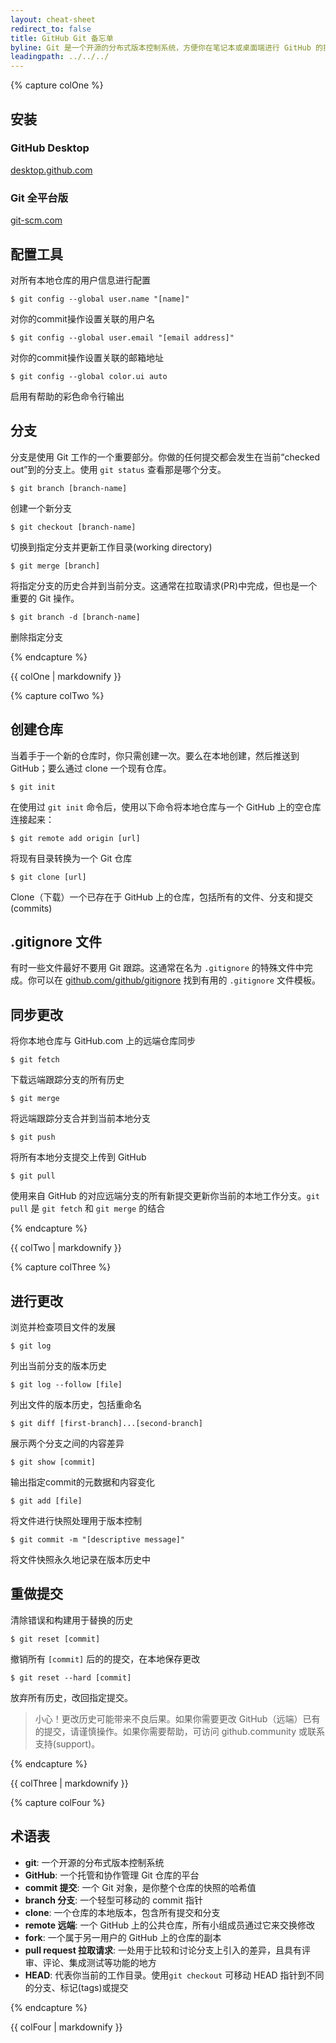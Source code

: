 ```yaml
---
layout: cheat-sheet
redirect_to: false
title: GitHub Git 备忘单
byline: Git 是一个开源的分布式版本控制系统，方便你在笔记本或桌面端进行 GitHub 的操作，这个备忘单总结了常用的 Git 命令行指令，以便快速查询。
leadingpath: ../../../
---
```


{% capture colOne %}
## 安装

### GitHub Desktop
[desktop.github.com](https://desktop.github.com)

### Git 全平台版
[git-scm.com](https://git-scm.com)

## 配置工具
对所有本地仓库的用户信息进行配置

```$ git config --global user.name "[name]"```

对你的commit操作设置关联的用户名

```$ git config --global user.email "[email address]"```

对你的commit操作设置关联的邮箱地址

```$ git config --global color.ui auto```

启用有帮助的彩色命令行输出

## 分支

分支是使用 Git 工作的一个重要部分。你做的任何提交都会发生在当前“checked out”到的分支上。使用 `git status` 查看那是哪个分支。

```$ git branch [branch-name]```

创建一个新分支

```$ git checkout [branch-name]```

切换到指定分支并更新工作目录(working directory)

```$ git merge [branch]```

将指定分支的历史合并到当前分支。这通常在拉取请求(PR)中完成，但也是一个重要的 Git 操作。

```$ git branch -d [branch-name]```

删除指定分支

{% endcapture %}
<div class="col-md-6">
{{ colOne | markdownify }}
</div>


{% capture colTwo %}

## 创建仓库

当着手于一个新的仓库时，你只需创建一次。要么在本地创建，然后推送到 GitHub；要么通过 clone 一个现有仓库。

```$ git init```

在使用过 `git init` 命令后，使用以下命令将本地仓库与一个 GitHub 上的空仓库连接起来：

```$ git remote add origin [url]```

将现有目录转换为一个 Git 仓库

```$ git clone [url]```

Clone（下载）一个已存在于 GitHub 上的仓库，包括所有的文件、分支和提交(commits)

## .gitignore 文件

有时一些文件最好不要用 Git 跟踪。这通常在名为 `.gitignore` 的特殊文件中完成。你可以在 [github.com/github/gitignore](https://github.com/github/gitignore) 找到有用的 `.gitignore` 文件模板。

## 同步更改

将你本地仓库与 GitHub.com 上的远端仓库同步

```$ git fetch```

下载远端跟踪分支的所有历史

```$ git merge```

将远端跟踪分支合并到当前本地分支

```$ git push```

将所有本地分支提交上传到 GitHub

```$ git pull```

使用来自 GitHub 的对应远端分支的所有新提交更新你当前的本地工作分支。`git pull` 是 `git fetch` 和 `git merge` 的结合

{% endcapture %}
<div class="col-md-6">
{{ colTwo | markdownify }}
</div>
<div class="clearfix"></div>

{% capture colThree %}

## 进行更改

浏览并检查项目文件的发展

```$ git log```

列出当前分支的版本历史

```$ git log --follow [file]```

列出文件的版本历史，包括重命名

```$ git diff [first-branch]...[second-branch]```

展示两个分支之间的内容差异

```$ git show [commit]```

输出指定commit的元数据和内容变化

```$ git add [file]```

将文件进行快照处理用于版本控制

```$ git commit -m "[descriptive message]"```

将文件快照永久地记录在版本历史中

## 重做提交

清除错误和构建用于替换的历史

```$ git reset [commit]```

撤销所有 `[commit]` 后的的提交，在本地保存更改

```$ git reset --hard [commit]```

放弃所有历史，改回指定提交。

> 小心！更改历史可能带来不良后果。如果你需要更改 GitHub（远端）已有的提交，请谨慎操作。如果你需要帮助，可访问 github.community 或联系支持(support)。

{% endcapture %}
<div class="col-md-6">
{{ colThree | markdownify }}
</div>

{% capture colFour %}

## 术语表

- **git**: 一个开源的分布式版本控制系统
- **GitHub**: 一个托管和协作管理 Git 仓库的平台
- **commit 提交**: 一个 Git 对象，是你整个仓库的快照的哈希值
- **branch 分支**: 一个轻型可移动的 commit 指针
- **clone**: 一个仓库的本地版本，包含所有提交和分支
- **remote 远端**: 一个 GitHub 上的公共仓库，所有小组成员通过它来交换修改
- **fork**: 一个属于另一用户的 GitHub 上的仓库的副本
- **pull request 拉取请求**: 一处用于比较和讨论分支上引入的差异，且具有评审、评论、集成测试等功能的地方
- **HEAD**: 代表你当前的工作目录。使用`git checkout` 可移动 HEAD 指针到不同的分支、标记(tags)或提交

{% endcapture %}
<div class="col-md-6">
{{ colFour | markdownify }}
</div>
<div class="clearfix"></div>
